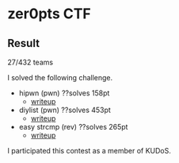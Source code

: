 # zer0pts CTF 
## Result
27/432 teams

I solved the following challenge.

* hipwn 		(pwn) ??solves 158pt
	* [writeup](https://github.com/kam1tsur3/2020_CTF/tree/master/zer0pts/pwn/hipwn/README.md)
* diylist 		(pwn) ??solves 453pt
	* [writeup](https://github.com/kam1tsur3/2020_CTF/tree/master/zer0pts/pwn/diylist/README.md)
* easy strcmp 	(rev) ??solves 265pt
	* [writeup](https://github.com/kam1tsur3/2020_CTF/tree/master/zer0pts/rev/easy_strcmp/README.md)

I participated this contest as a member of KUDoS.

